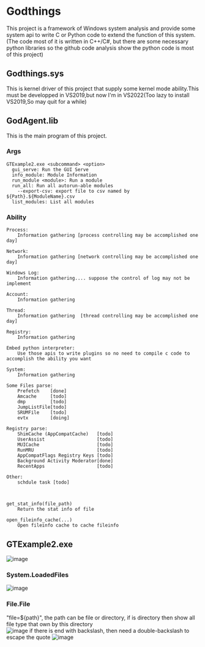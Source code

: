 # Godthings
This project is a framework of Windows system analysis and provide some system api to write C or Python code to extend the function of this system. (The code most of it is written in C++/C#, but there are some necessary python libraries so the github code analysis show the python code is most of this project)
## Godthings.sys
  This is kernel driver of this project that supply some kernel mode ability.This must be developped in VS2019,but now I'm in VS2022(Too lazy to install VS2019,So may quit for a while)
  
## GodAgent.lib
  This is the main program of this project.
  ### Args
    GTExample2.exe <subcommand> <option>
      gui_serve: Run the GUI Serve
      info_module: Module Information
      run_module <module>: Run a module
      run_all: Run all autorun-able modules
        --export-csv: export file to csv named by ${Path}.${ModuleName}.csv
      list_modules: List all modules
    
  ### Ability
    Process:
        Information gathering [process controlling may be accomplished one day]
    
    Network:
        Information gathering [network controlling may be accomplished one day]
    
    Windows Log:
        Information gathering.... suppose the control of log may not be implement
    
    Account:
        Information gathering
        
    Thread:
        Information gathering  [thread controlling may be accomplished one day]
        
    Registry:
        Information gathering
        
    Embed python interpreter:
        Use those apis to write plugins so no need to compile c code to accomplish the ability you want
        
    System:
        Information gathering
        
    Some Files parse: 
        Prefetch    [done]
        Amcache     [todo]
        dmp         [todo]
        JumpListFile[todo]
        SRUMFile    [todo]
        evtx        [doing]
    
    Registry parse:
        ShimCache (AppCompatCache)   [todo]
        UserAssist                   [todo]
        MUICache                     [todo]
        RunMRU                       [todo]
        AppCompatFlags Registry Keys [todo]
        Background Activity Moderator[done]
        RecentApps                   [todo]
    
    Other:
        schdule task [todo]
        
        

    get_stat_info(file_path)
        Return the stat info of file

    open_fileinfo_cache(...)
        Open fileinfo cache to cache fileinfo

## GTExample2.exe
  ![image](https://user-images.githubusercontent.com/25635931/227888007-9d35f94d-01a1-416e-bd4e-9c8441e7d424.png)
  ### System.LoadedFiles
  ![image](https://user-images.githubusercontent.com/25635931/227888102-870491f3-9075-4fc8-8f06-4da307d95d1a.png)
  ### File.File  
  "file=${path}", the path can be file or directory, if is directory then show all file type that own by this directory  
  ![image](https://user-images.githubusercontent.com/25635931/227888288-0a9a3f46-3947-4106-9619-1cb335a6e89e.png)
  if there is end with backslash, then need a double-backslash to escape the quote
  ![image](https://user-images.githubusercontent.com/25635931/227888396-30312726-a87f-46fe-b123-f5ae242e0b8e.png)

